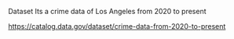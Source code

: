 Dataset
Its a crime data of Los Angeles from 2020 to present

https://catalog.data.gov/dataset/crime-data-from-2020-to-present
